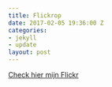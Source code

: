 ```yaml
---
title: Flickrop
date: 2017-02-05 19:36:00 Z
categories:
- jekyll
- update
layout: post
---
```


[Check hier mijn Flickr](https://www.flickr.com/photos/jollyfishproductions/albums)